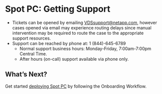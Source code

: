 # Spot PC: Getting Support

<!--- Support Issues - Support cases can be created and updated within the Spot PC console under [Support Issues](spot-pc/features/spot-pc-console/support-issues/) -->
- Tickets can be opened by emailing VDSsupport@netapp.com, however cases opened via email may experience routing delays since manual intervention may be required to route the case to the appropriate support resources.
- Support can be reached by phone at: 1 (844)-645-6789
  - Normal support business hours: Monday-Friday, 7:00am-7:00pm Central Time.
  - After hours (on-call) support available via phone only.

## What’s Next?

Get started [deploying Spot PC](spot-pc/getting-started/onboarding-workflow) by following the Onboarding Workflow.
